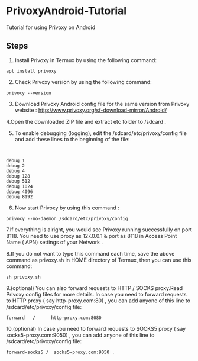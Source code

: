 # PrivoxyAndroid-Tutorial
Tutorial for using Privoxy on Android

## Steps

1. Install Privoxy in Termux by using the following command:

```console
apt install privoxy
```

2. Check Privoxy version by using the following command:

```console
privoxy --version
```

3. Download Privoxy Android config file for the same version  from Privoxy website : 
http://www.privoxy.org/sf-download-mirror/Android/

4.Open the downloaded ZIP file and extract etc folder to /sdcard .

5. To enable debugging (logging), edit the /sdcard/etc/privoxy/config file and add these lines to the beginning of the file:

```console


debug 1
debug 2
debug 4
debug 128
debug 512
debug 1024
debug 4096
debug 8192
```

6. Now start Privoxy by using this command :

```console
privoxy --no-daemon /sdcard/etc/privoxy/config
```

7.If everything is alright, you would see Privoxy running successfully on port 8118.
You need to use proxy as 127.0.0.1 & port as 8118 in Access Point Name ( APN)  settings of your Network .

8.If you do not want to type this command each time, save the above command as privoxy.sh in HOME directory of Termux, then you can use this command:

```console
sh privoxy.sh
```

9.(optional) You can also  forward requests to HTTP / SOCKS proxy.Read Privoxy config files for more details. In case you need to forward requests to HTTP proxy ( say http-proxy.com:80)  , you can add anyone of this line to /sdcard/etc/privoxy/config file:

```console
forward   /      http-proxy.com:8080
```
10.(optional) In case you need to forward requests to SOCKS5 proxy ( say socks5-proxy.com:9050)  , you can add anyone of this line to /sdcard/etc/privoxy/config file:

```console
forward-socks5 /  socks5-proxy.com:9050 .
```



